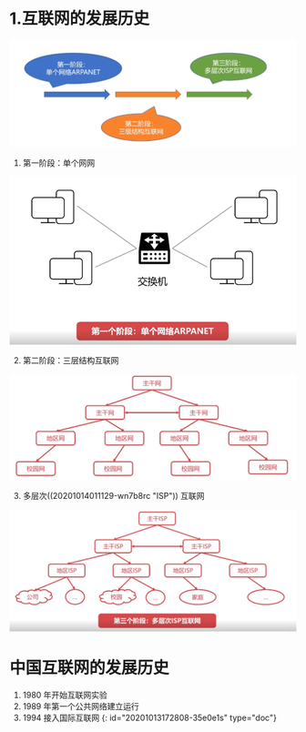 # 1.互联网的发展历史

![image.png](assets/20201013174611-a64j7de-image.png)

1) 第一阶段：单个网网

![image.png](assets/20201013180401-26ccy4u-image.png)

2. 第二阶段：三层结构互联网

![image.png](assets/20201013180437-cynmk54-image.png)

3. 多层次((20201014011129-wn7b8rc "ISP")) 互联网

![image.png](assets/20201013181730-dl6mubb-image.png)

# 中国互联网的发展历史

1. 1980 年开始互联网实验
2. 1989 年第一个公共网络建立运行
3. 1994 接入国际互联网
{: id="20201013172808-35e0e1s" type="doc"}
